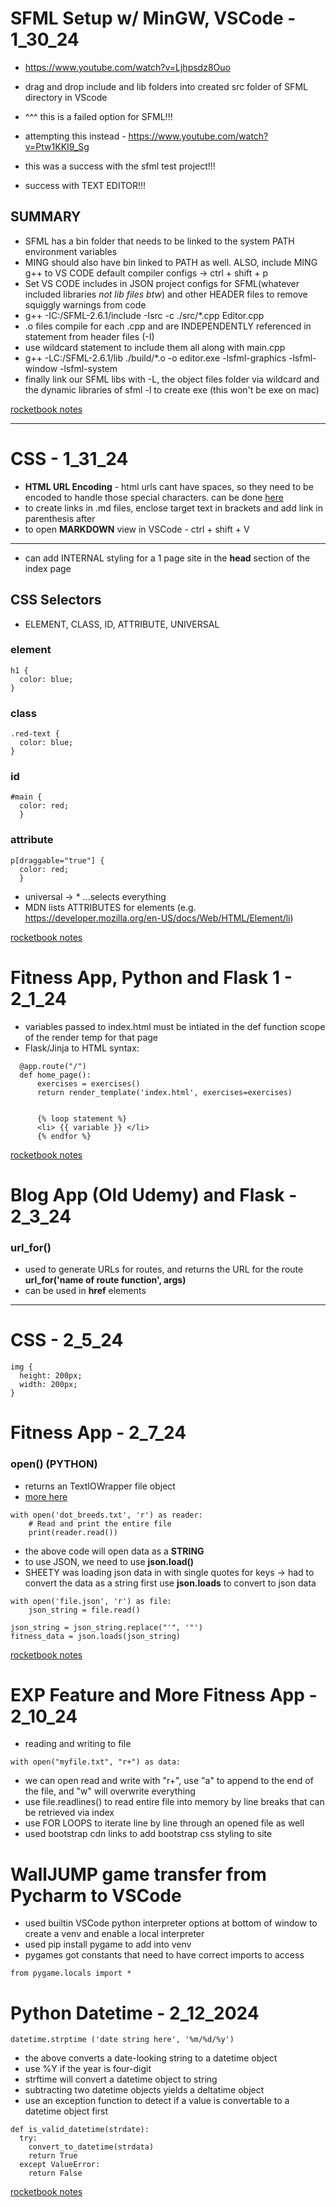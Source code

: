 # SFML Setup w/ MinGW, VSCode - 1_30_24

- https://www.youtube.com/watch?v=Ljhpsdz8Ouo
- drag and drop include and lib folders into created src folder of SFML directory in VScode
- ^^^ this is a failed option for SFML!!!

- attempting this instead - https://www.youtube.com/watch?v=Ptw1KKI9_Sg
- this was a success with the sfml test project!!!
- success with TEXT EDITOR!!!

## SUMMARY

- SFML has a bin folder that needs to be linked to the system PATH environment variables
- MING should also have bin linked to PATH as well. ALSO, include MING g++ to VS CODE default compiler configs -> ctrl + shift + p
- Set VS CODE includes in JSON project configs for SFML(whatever included libraries _not lib files btw_) and other HEADER files to remove squiggly warnings from code
- g++ -IC:/SFML-2.6.1/include -Isrc -c ./src/\*.cpp Editor.cpp
- .o files compile for each .cpp and are INDEPENDENTLY referenced in statement from header files (-I)
- use wildcard statement to include them all along with main.cpp
- g++ -LC:/SFML-2.6.1/lib ./build/\*.o -o editor.exe -lsfml-graphics -lsfml-window -lsfml-system
- finally link our SFML libs with -L, the object files folder via wildcard and the dynamic libraries of sfml -l to create exe (this won't be exe on mac)

[rocketbook notes](./rocketbooks/RB%202024-01-30%2019.36.47%20SFML_COMPILING.pdf)

---

# CSS - 1_31_24
 - __HTML URL Encoding__ - html urls cant have spaces, so they need to be encoded to handle those special characters. can be done [here](https://www.url-encode-decode.com/)
- to create links in .md files, enclose target text in brackets and add link in parenthesis after
- to open __MARKDOWN__ view in VSCode - ctrl + shift + V
---

- can add INTERNAL styling for a 1 page site in the __head__ section of the index page


## CSS Selectors

- ELEMENT, CLASS, ID, ATTRIBUTE, UNIVERSAL
### element
``` 
h1 {
  color: blue;  
}
```
### class
```
.red-text {
  color: blue;
}
```
### id
```
#main {
  color: red;
  }
```
### attribute
```
p[draggable="true"] {
  color: red;
  }
```
- universal -> \* ...selects everything
- MDN lists ATTRIBUTES for elements (e.g. https://developer.mozilla.org/en-US/docs/Web/HTML/Element/li)

[rocketbook notes](./rocketbooks/RB%202024-01-31%2019.43.01%20css_selectors%20%5BCss%20selectors%5D.pdf)

# Fitness App, Python and Flask 1 - 2_1_24

- variables passed to index.html must be intiated in the def function scope of the render temp for that page
- Flask/Jinja to HTML syntax:
```
  @app.route("/")
  def home_page():
      exercises = exercises()
      return render_template('index.html', exercises=exercises)


      {% loop statement %}
      <li> {{ variable }} </li>
      {% endfor %}
```
[rocketbook notes](./rocketbooks/Flask_jinja_2_1_24%20[Flask].pdf)

# Blog App (Old Udemy) and Flask - 2_3_24

### url_for()
- used to generate URLs for routes, and returns the URL for the route
      **url_for('name of route function', args)**
- can be used in **href** elements
---
# CSS - 2_5_24
```
img {
  height: 200px;
  width: 200px;
}
```
# Fitness App - 2_7_24

### open() (PYTHON)
- returns an TextIOWrapper file object
- [more here](https://realpython.com/read-write-files-python/)
```
with open('dot_breeds.txt', 'r') as reader:
    # Read and print the entire file
    print(reader.read())
```
- the above code will open data as a __STRING__ 
- to use JSON, we need to use __json.load()__
- SHEETY was loading json data in with single quotes for keys -> had to convert the data as a string first use __json.loads__ to convert to json data
```
with open('file.json', 'r') as file:
    json_string = file.read()    

json_string = json_string.replace("'", '"')
fitness_data = json.loads(json_string)
```
[rocketbook notes](./rocketbooks/JSON_OPEN_2_8_24%20[File_READ_WRITE].pdf)

# EXP Feature and More Fitness App - 2_10_24

- reading and writing to file
```
with open("myfile.txt", "r+") as data:
```
- we can open read and write with "r+", use "a" to append to the end of the file, and "w" will overwrite everything
- use file.readlines() to read entire file into memory by line breaks that can be retrieved via index
- use FOR LOOPS to iterate line by line through an opened file as well
- used bootstrap cdn links to add bootstrap css styling to site

# WallJUMP game transfer from Pycharm to VSCode
- used builtin VSCode python interpreter options at bottom of window to create a venv and enable a local interpreter
- used pip install pygame to add into venv
- pygames got constants that need to have correct imports to access
``` 
from pygame.locals import * 
```

# Python Datetime - 2_12_2024
```datetime.strptime ('date string here', '%m/%d/%y')```
- the above converts a date-looking string to a datetime object
- use %Y if the year is four-digit
- strftime will convert a datetime object to string
- subtracting two datetime objects yields a deltatime object
- use an exception function to detect if a value is convertable to a datetime object first
```
def is_valid_datetime(strdate):
  try:
    convert_to_datetime(strdata)
    return True
  except ValueError:
    return False
```
[rocketbook notes](rocketbooks/RB%202024-02-12%2020.02.58%20[Datetime].pdf)